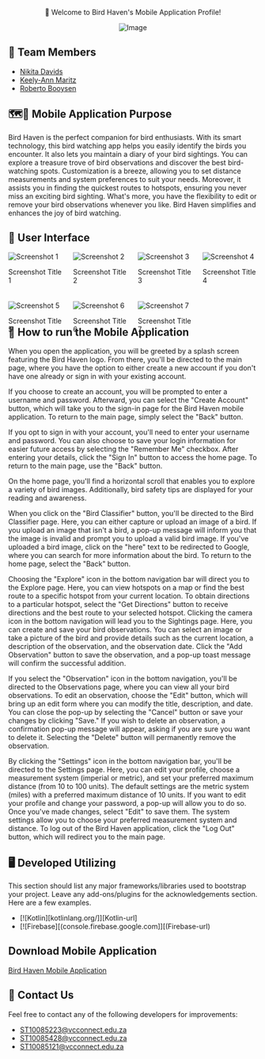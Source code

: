 <p align="center">👋 Welcome to Bird Haven's Mobile Application Profile!</p>

<p align="center"><img src="https://github.com/Keely-Ann/ReadMeBirdHavenTest/assets/101563674/ef040045-ceb6-42fe-b954-819278c7cdfd" alt="Image"></p>

## 👥 Team Members 
* [Nikita Davids](https://github.com/Nikita-Davids/)
* [Keely-Ann Maritz](https://github.com/Keely-Ann/)
* [Roberto Booysen](https://github.com/RobertoBooysen/)

## 🗺️📍 Mobile Application Purpose
Bird Haven is the perfect companion for bird enthusiasts. With its smart technology, this bird watching app helps you easily identify the birds you encounter. It also lets you maintain a diary of your bird sightings. You can explore a treasure trove of bird observations and discover the best bird-watching spots. Customization is a breeze, allowing you to set distance measurements and system preferences to suit your needs. Moreover, it assists you in finding the quickest routes to hotspots, ensuring you never miss an exciting bird sighting. What's more, you have the flexibility to edit or remove your bird observations whenever you like. Bird Haven simplifies and enhances the joy of bird watching.

## 📱 User Interface
 <div style="display:grid;grid-template-columns:repeat(4,1fr); grid-gap:20px" class="container">
        <div class="image">
            <img style="text-align:centre;max-width:100%;height:auto;max-height:20px" src="https://github.com/Keely-Ann/ReadMeBirdHavenTest/assets/101563674/28077d4b-5e9c-4afd-aeaf-a027d4b1d8ea" alt="Screenshot 1">
            <p>Screenshot Title 1</p>
        </div>
        <div style="text-align:centre;max-width:100%;height:auto;max-height:20px" class="image">
            <img src="https://github.com/Keely-Ann/ReadMeBirdHavenTest/assets/101563674/77eeb243-25fc-41ff-b260-24f78c110b98" alt="Screenshot 2">
            <p>Screenshot Title 2</p>
        </div>
        <div style="text-align:centre;max-width:100%;height:auto;max-height:20px" class="image">
            <img src="https://github.com/Keely-Ann/ReadMeBirdHavenTest/assets/101563674/af341186-f5d5-44f4-be94-80a55790eaa5" alt="Screenshot 3">
            <p>Screenshot Title 3</p>
        </div>
        <div style="text-align:centre;max-width:100%;height:auto;max-height:20px" class="image">
            <img src="https://github.com/Keely-Ann/ReadMeBirdHavenTest/assets/101563674/b36887c4-8d08-44fd-aed3-f7521f332ad5" alt="Screenshot 4">
            <p>Screenshot Title 4</p>
        </div>
        <div style="text-align:centre;max-width:100%;height:auto;max-height:20px" class="image">
            <img src="https://github.com/Keely-Ann/ReadMeBirdHavenTest/assets/101563674/084c20f7-2843-46ab-8a9a-12b635b5eaa4" alt="Screenshot 5">
            <p>Screenshot Title 5</p>
        </div>
       <div style="text-align:centre;max-width:100%;height:auto;max-height:20px" class="image">
            <img src="https://github.com/Keely-Ann/ReadMeBirdHavenTest/assets/101563674/612cd252-c44f-4880-885f-99cde3ad1a0c" alt="Screenshot 6">
            <p>Screenshot Title 6</p>
        </div>
       <div style="text-align:centre;max-width:100%;height:auto;max-height:20px" class="image">
            <img src="https://github.com/Keely-Ann/ReadMeBirdHavenTest/assets/101563674/53c6ad54-542f-4bcf-9107-ff97c186a429" alt="Screenshot 7">
            <p>Screenshot Title 7</p>
        </div>  
    </div>

## 📖 How to run the Mobile Application
When you open the application, you will be greeted by a splash screen featuring the Bird Haven logo. From there, you'll be directed to the main page, where you have the option to either create a new account if you don't have one already or sign in with your existing account.

If you choose to create an account, you will be prompted to enter a username and password. Afterward, you can select the "Create Account" button, which will take you to the sign-in page for the Bird Haven mobile application. To return to the main page, simply select the "Back" button.

If you opt to sign in with your account, you'll need to enter your username and password. You can also choose to save your login information for easier future access by selecting the "Remember Me" checkbox. After entering your details, click the "Sign In" button to access the home page. To return to the main page, use the "Back" button.

On the home page, you'll find a horizontal scroll that enables you to explore a variety of bird images. Additionally, bird safety tips are displayed for your reading and awareness.

When you click on the "Bird Classifier" button, you'll be directed to the Bird Classifier page. Here, you can either capture or upload an image of a bird. If you upload an image that isn't a bird, a pop-up message will inform you that the image is invalid and prompt you to upload a valid bird image. If you've uploaded a bird image, click on the "here" text to be redirected to Google, where you can search for more information about the bird. To return to the home page, select the "Back" button.

Choosing the "Explore" icon in the bottom navigation bar will direct you to the Explore page. Here, you can view hotspots on a map or find the best route to a specific hotspot from your current location. To obtain directions to a particular hotspot, select the "Get Directions" button to receive directions and the best route to your selected hotspot.
Clicking the camera icon in the bottom navigation will lead you to the Sightings page. Here, you can create and save your bird observations. You can select an image or take a picture of the bird and provide details such as the current location, a description of the observation, and the observation date. Click the "Add Observation" button to save the observation, and a pop-up toast message will confirm the successful addition.

If you select the "Observation" icon in the bottom navigation, you'll be directed to the Observations page, where you can view all your bird observations. To edit an observation, choose the "Edit" button, which will bring up an edit form where you can modify the title, description, and date. You can close the pop-up by selecting the "Cancel" button or save your changes by clicking "Save." If you wish to delete an observation, a confirmation pop-up message will appear, asking if you are sure you want to delete it. Selecting the "Delete" button will permanently remove the observation.

By clicking the "Settings" icon in the bottom navigation bar, you'll be directed to the Settings page. Here, you can edit your profile, choose a measurement system (imperial or metric), and set your preferred maximum distance (from 10 to 100 units). The default settings are the metric system (miles) with a preferred maximum distance of 10 units. If you want to edit your profile and change your password, a pop-up will allow you to do so. Once you've made changes, select "Edit" to save them. The system settings allow you to choose your preferred measurement system and distance. To log out of the Bird Haven application, click the "Log Out" button, which will redirect you to the main page.


## 🖥️ Developed Utilizing
This section should list any major frameworks/libraries used to bootstrap your project. Leave any add-ons/plugins for the acknowledgements section. Here are a few examples.
* [![Kotlin][kotlinlang.org/]][Kotlin-url]
* [![Firebase][(console.firebase.google.com]][(Firebase-url)

## Download Mobile Application 
[Bird Haven Mobile Application]()

## 📧 Contact Us
Feel free to contact any of the following developers for improvements:
* [ST10085223@vcconnect.edu.za](mailto:ST10085223@vcconnect.edu.za)
* [ST10085428@vcconnect.edu.za](mailto:ST10085428@vcconnect.edu.za)
* [ST10085121@vcconnect.edu.za](mailto:ST10085121@vcconnect.edu.za)
